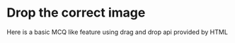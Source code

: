 # Drop the correct image 
Here is a basic MCQ like feature using drag and drop api provided by HTML
